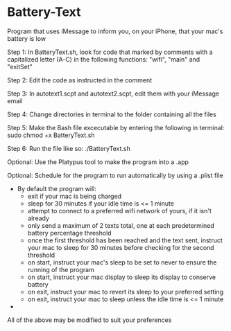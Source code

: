# Battery-Text
Program that uses iMessage to inform you, on your iPhone, that your mac's battery is low

Step 1: In BatteryText.sh, look for code that marked by comments with a capitalized letter (A-C) in the following functions: "wifi", "main" and "exitSet"

Step 2: Edit the code as instructed in the comment

Step 3: In autotext1.scpt and autotext2.scpt, edit them with your iMessage email

Step 4: Change directories in terminal to the folder containing all the files

Step 5: Make the Bash file excecutable by entering the following in terminal: sudo chmod +x BatteryText.sh

Step 6: Run the file like so: ./BatteryText.sh

Optional: Use the Platypus tool to make the program into a .app

Optional: Schedule for the program to run automatically by using a .plist file

* By default the program will:
	- exit if your mac is being charged
	- sleep for 30 minutes if your idle time is <= 1 minute
	- attempt to connect to a preferred wifi network of yours, if it isn't already
	- only send a maximum of 2 texts total, one at each predetermined battery percentage threshold
	- once the first threshold has been reached and the text sent, instruct your mac to sleep for 30 minutes before checking for the second threshold
	- on start, instruct your mac's sleep to be set to never to ensure the running of the program
	- on start, instruct your mac display to sleep its display to conserve battery
	- on exit, instruct your mac to revert its sleep to your preferred setting
	- on exit, instruct your mac to sleep unless the idle time is <= 1 minute
*


All of the above may be modified to suit your preferences
